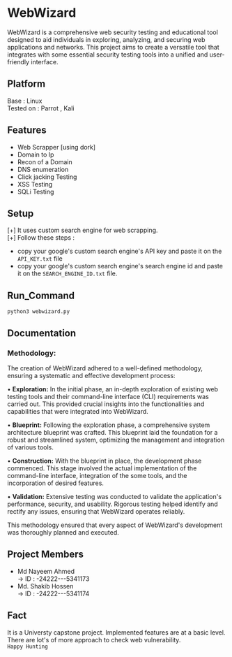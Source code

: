 
# WebWizard

WebWizard is a comprehensive web security testing and educational tool designed to aid individuals in exploring, analyzing, and securing web applications and networks. This project aims to create a versatile tool that integrates with some essential security testing tools into a unified and user-friendly interface.



## Platform
Base : Linux \
Tested on : Parrot , Kali


## Features

- Web Scrapper [using dork]
- Domain to Ip
- Recon of a Domain
- DNS enumeration
- Click jacking Testing
- XSS Testing
- SQLi Testing
## Setup

[+] It uses custom search engine for web scrapping. \
[+] Follow these steps : 
- copy your google's custom search engine's API key and paste it on the `API_KEY.txt` file
- copy your google's custom search engine's search engine id and paste it on the `SEARCH_ENGINE_ID.txt` file.

 
 
## Run_Command
`python3 webwizard.py`
## Documentation
### Methodology:
The creation of WebWizard adhered to a well-defined methodology, ensuring a systematic and effective development process:

•	**Exploration:** In the initial phase, an in-depth exploration of existing web testing tools and their command-line interface (CLI) requirements was carried out. This provided crucial insights into the functionalities and capabilities that were integrated into WebWizard.

•	**Blueprint:** Following the exploration phase, a comprehensive system architecture blueprint was crafted. This blueprint laid the foundation for a robust and streamlined system, optimizing the management and integration of various tools.

•	**Construction:** With the blueprint in place, the development phase commenced. This stage involved the actual implementation of the command-line interface, integration of the some tools, and the incorporation of desired features.

•	**Validation:** Extensive testing was conducted to validate the application's performance, security, and usability. Rigorous testing helped identify and rectify any issues, ensuring that WebWizard operates reliably.

This methodology ensured that every aspect of WebWizard's development was thoroughly planned and executed.
## Project Members

- Md Nayeem Ahmed\
    -> ID : -24222---5341173
- Md. Shakib Hossen\
    -> ID : -24222---5341174

## Fact
It is a Universty capstone project. Implemented features are at a basic level. There are lot's of more approach to check web vulnerability.\
`Happy Hunting`